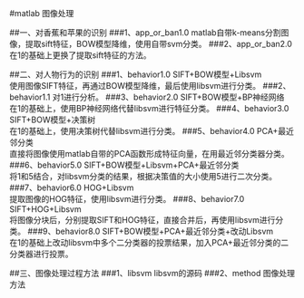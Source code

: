 #matlab 图像处理

##一、对香蕉和苹果的识别
###1、app_or_ban1.0
matlab自带k-means分割图像，提取sift特征，BOW模型降维，使用自带svm分类。
###2、app_or_ban2.0
在1的基础上更换了提取sift特征的方法。

##二、对人物行为的识别
###1、behavior1.0
SIFT+BOW模型+Libsvm<br>
使用图像SIFT特征，再通过BOW模型降维，最后使用libsvm进行分类。
###2、behavior1.1
对1进行分析。
###3、behavior2.0
SIFT+BOW模型+BP神经网络<br>
在1的基础上，使用BP神经网络代替libsvm进行特征分类。
###4、behavior3.0
SIFT+BOW模型+决策树<br>
在1的基础上，使用决策树代替libsvm进行分类。
###5、behavior4.0
PCA+最近邻分类<br>
直接将图像使用matlab自带的PCA函数形成特征向量，在用最近邻分类器分类。
###6、behavior5.0
SIFT+BOW模型+Libsvm+PCA+最近邻分类<br>
将1和5结合，对libsvm分类的结果，根据决策值的大小使用5进行二次分类。
###7、behavior6.0
HOG+Libsvm<br>
提取图像的HOG特征，使用libsvm进行分类。
###8、behavior7.0
SIFT+HOG+Libsvm<br>
将图像分块后，分别提取SIFT和HOG特征，直接合并后，再使用libsvm进行分类。
###9、behavior8.0
SIFT+BOW模型+PCA+最近邻分类+改动Libsvm<br>
在1的基础上改动libsvm中多个二分类器的投票结果，加入PCA+最近邻分类的二分类器进行投票。

##三、图像处理过程方法
###1、libsvm
libsvm的源码
###2、method
图像处理方法